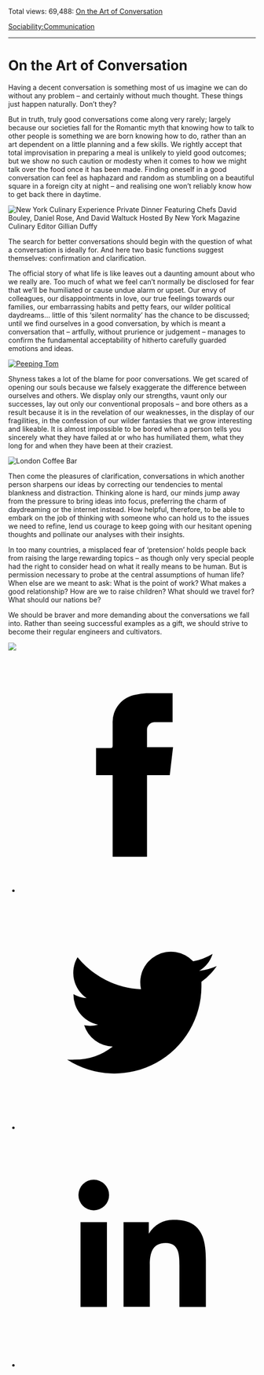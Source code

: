 Total views: 69,488: [On the Art of Conversation](https://www.theschooloflife.com/thebookoflife/why-conversations-are-often-so-boring/)

[Sociability:](https://www.theschooloflife.com/thebookoflife/category/sociability/)[Communication](https://www.theschooloflife.com/thebookoflife/category/sociability/communication/)

* * *

# On the Art of Conversation
<style>
						.alignnone {
  display: block;
  margin-left: auto;
  margin-right: auto;
  align: center:
}

.addtoany_share_save_container {
display:none;
}

.wp-block-image {
		display: block;
  margin-left: auto;
  margin-right: auto;
  width: 50%;
}

.aligncenter {
display: block;
  margin-left: auto;
  margin-right: auto;
  align: center:
}

@media only screen and (max-width: 500px) {
  .wp-block-image {
		display: block;
  margin-left: auto;
  margin-right: auto;
  width: 100%;
} }

h1 {max-width: 600px !important;
}
.s18-single-post .content-area .site-main article .post-cat-header-display + .old-wrapper p {
    font-size: 1.200em
}
						</style>

Having a decent conversation is something most of us imagine we can do without any problem – and certainly without much thought. These things just happen naturally. Don’t they?

But in truth, truly good conversations come along very rarely; largely because our societies fall for the Romantic myth that knowing how to talk to other people is something we are born knowing how to do, rather than an art dependent on a little planning and a few skills. We rightly accept that total improvisation in preparing a meal is unlikely to yield good outcomes; but we show no such caution or modesty when it comes to how we might talk over the food once it has been made. Finding oneself in a good conversation can feel as haphazard and random as stumbling on a beautiful square in a foreign city at night ­– and realising one won’t reliably know how to get back there in daytime.

![New York Culinary Experience Private Dinner Featuring Chefs David Bouley, Daniel Rose, And David Waltuck Hosted By New York Magazine Culinary Editor Gillian Duffy](https://www.theschooloflife.com/thebookoflife/wp-content/uploads/2014/09/483000331.jpg)

The search for better conversations should begin with the question of what a conversation is ideally for. And here two basic functions suggest themselves: confirmation and clarification.

The official story of what life is like leaves out a daunting amount about who we really are. Too much of what we feel can’t normally be disclosed for fear that we’ll be humiliated or cause undue alarm or upset. Our envy of colleagues, our disappointments in love, our true feelings towards our families, our embarrassing habits and petty fears, our wilder political daydreams… little of this ‘silent normality’ has the chance to be discussed; until we find ourselves in a good conversation, by which is meant a conversation that – artfully, without prurience or judgement – manages to confirm the fundamental acceptability of hitherto carefully guarded emotions and ideas.

[![Peeping Tom](https://www.theschooloflife.com/thebookoflife/wp-content/uploads/2014/10/28645111.jpg)](http://www.thebookoflife.org/wp-content/uploads/2014/10/28645111.jpg)

Shyness takes a lot of the blame for poor conversations. We get scared of opening our souls because we falsely exaggerate the difference between ourselves and others. We display only our strengths, vaunt only our successes, lay out only our conventional proposals – and bore others as a result because it is in the revelation of our weaknesses, in the display of our fragilities, in the confession of our wilder fantasies that we grow interesting and likeable. It is almost impossible to be bored when a person tells you sincerely what they have failed at or who has humiliated them, what they long for and when they have been at their craziest.

![London Coffee Bar](https://www.theschooloflife.com/thebookoflife/wp-content/uploads/2014/09/3333684.jpg)

Then come the pleasures of clarification, conversations in which another person sharpens our ideas by correcting our tendencies to mental blankness and distraction. Thinking alone is hard, our minds jump away from the pressure to bring ideas into focus, preferring the charm of daydreaming or the internet instead. How helpful, therefore, to be able to embark on the job of thinking with someone who can hold us to the issues we need to refine, lend us courage to keep going with our hesitant opening thoughts and pollinate our analyses with their insights.

In too many countries, a misplaced fear of ‘pretension’ holds people back from raising the large rewarding topics – as though only very special people had the right to consider head on what it really means to be human. But is permission necessary to probe at the central assumptions of human life? When else are we meant to ask: What is the point of work? What makes a good relationship? How are we to raise children? What should we travel for? What should our nations be?

We should be braver and more demanding about the conversations we fall into. Rather than seeing successful examples as a gift, we should strive to become their regular engineers and cultivators.

[![](https://img.youtube.com/vi/iEg5_MaxFPo/0.jpg)](https://www.youtube.com/embed/iEg5_MaxFPo?ecver=2 '')
<style>
    .iframe-class { display: block !important; }
</style>

- [<svg xmlns="http://www.w3.org/2000/svg" viewbox="0 0 26 26"><title>Facebook</title>
                    <g>
                        <path d="M8.38,10H9.92c.2,0,.29,0,.29-.28,0-.82,0-1.64,0-2.46a3.05,3.05,0,0,1,2.57-3.15A7.22,7.22,0,0,1,14,3.95c.86,0,1.71,0,2.57,0h.25v3.2h-2A.85.85,0,0,0,14,8c0,.62,0,1.24,0,1.91h2.87L16.51,13H14v9H10.21V13H8.38Z"></path>
                    </g>
                </svg>](http://www.facebook.com/sharer/sharer.php?u=https://www.theschooloflife.com/thebookoflife/why-conversations-are-often-so-boring/)
- [<svg xmlns="http://www.w3.org/2000/svg" viewbox="0 0 26 26"><title>Twitter</title>
                    <path d="M21.69,7.9a6.75,6.75,0,0,1-1.94.53,3.39,3.39,0,0,0,1.48-1.87,6.76,6.76,0,0,1-2.14.82,3.38,3.38,0,0,0-5.75,3.08,9.59,9.59,0,0,1-7-3.53,3.38,3.38,0,0,0,1,4.51A3.36,3.36,0,0,1,5.89,11v0A3.38,3.38,0,0,0,8.6,14.37a3.39,3.39,0,0,1-1.53.06,3.38,3.38,0,0,0,3.15,2.35A6.78,6.78,0,0,1,6,18.22a6.87,6.87,0,0,1-.81,0A9.6,9.6,0,0,0,20,10.08q0-.22,0-.44A6.86,6.86,0,0,0,21.69,7.9Z"></path>
                </svg>](http://twitter.com/share?url=https://www.theschooloflife.com/thebookoflife/why-conversations-are-often-so-boring/&text=&via=theschooloflife)
- [<svg xmlns="http://www.w3.org/2000/svg" viewbox="0 0 26 26"><title>LinkedIn</title>
<path class="cls-2" d="M6.67,10H9.58v9.36H6.67ZM8.13,5.32A1.69,1.69,0,1,1,6.44,7,1.69,1.69,0,0,1,8.13,5.32"></path><path class="cls-2" d="M11.41,10H14.2v1.28h0A3.06,3.06,0,0,1,17,9.75c2.95,0,3.49,1.94,3.49,4.46v5.14H17.57V14.79c0-1.09,0-2.48-1.51-2.48s-1.75,1.18-1.75,2.4v4.63H11.41Z"></path></svg>](https://www.linkedin.com/shareArticle?mini=true&url=https://www.theschooloflife.com/thebookoflife/why-conversations-are-often-so-boring/)

